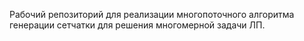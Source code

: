 Рабочий репозиторий для реализации многопоточного алгоритма генерации сетчатки для решения многомерной задачи ЛП.
